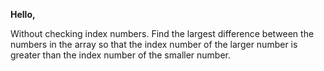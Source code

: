 **Hello,**

Without checking index numbers.
Find the largest difference between the numbers in the array so that the index number of the larger number is greater than the index number of the smaller number.


